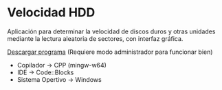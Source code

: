 # Velocidad HDD

Aplicación para determinar la velocidad de discos duros y otras unidades mediante la lectura aleatoria de sectores, con interfaz gráfica.

[Descargar programa](https://github.com/DML95/Velocidad-HDD/raw/master/bin/Velocidad%20HDD.exe) (Requiere modo administrador para funcionar bien)

* Copilador -> CPP (mingw-w64)
* IDE -> Code::Blocks
* Sistema Opertivo -> Windows
